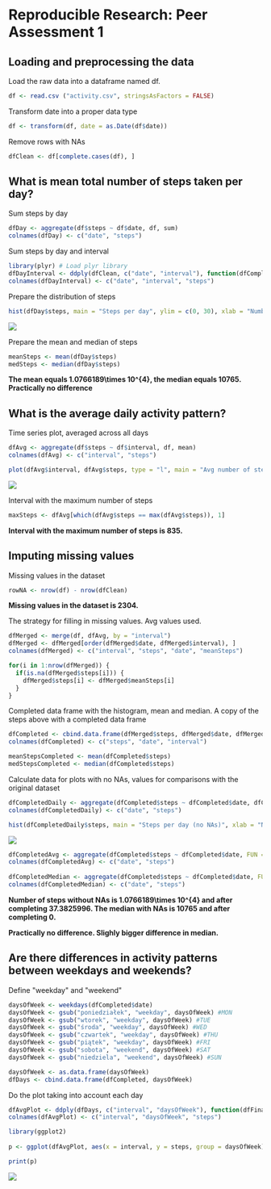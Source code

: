 # Reproducible Research: Peer Assessment 1


## Loading and preprocessing the data

Load the raw data into a dataframe named df.


```r
df <- read.csv ("activity.csv", stringsAsFactors = FALSE)
```

Transform date into a proper data type


```r
df <- transform(df, date = as.Date(df$date))
```

Remove rows with NAs


```r
dfClean <- df[complete.cases(df), ]
```

## What is mean total number of steps taken per day?

Sum steps by day


```r
dfDay <- aggregate(df$steps ~ df$date, df, sum)
colnames(dfDay) <- c("date", "steps")
```

Sum steps by day and interval


```r
library(plyr) # Load plyr library
dfDayInterval <- ddply(dfClean, c("date", "interval"), function(dfComplete)sum(dfComplete$steps))
colnames(dfDayInterval) <- c("date", "interval", "steps")
```

Prepare the distribution of steps


```r
hist(dfDay$steps, main = "Steps per day", ylim = c(0, 30), xlab = "Number of steps")
```

![](PA1_template_files/figure-html/unnamed-chunk-6-1.png) 

Prepare the mean and median of steps


```r
meanSteps <- mean(dfDay$steps)
medSteps <- median(dfDay$steps)
```

**The mean equals 1.0766189\times 10^{4}, the median equals 10765. Practically no difference**

## What is the average daily activity pattern?

Time series plot,  averaged across all days


```r
dfAvg <- aggregate(df$steps ~ df$interval, df, mean)
colnames(dfAvg) <- c("interval", "steps")

plot(dfAvg$interval, dfAvg$steps, type = "l", main = "Avg number of steps - across all days", xlab = "5-minute interval", ylab = "Avg number of steps")
```

![](PA1_template_files/figure-html/unnamed-chunk-8-1.png) 

Interval with the maximum number of steps


```r
maxSteps <- dfAvg[which(dfAvg$steps == max(dfAvg$steps)), 1]
```

**Interval with the maximum number of steps is 835.**

## Imputing missing values

Missing values in the dataset


```r
rowNA <- nrow(df) - nrow(dfClean)
```

**Missing values in the dataset is 2304.**

The strategy for filling in missing values. Avg values used.


```r
dfMerged <- merge(df, dfAvg, by = "interval")
dfMerged <- dfMerged[order(dfMerged$date, dfMerged$interval), ]
colnames(dfMerged) <- c("interval", "steps", "date", "meanSteps")

for(i in 1:nrow(dfMerged)) {
  if(is.na(dfMerged$steps[i])) {
    dfMerged$steps[i] <- dfMerged$meanSteps[i]
  }
}
```

Completed data frame with the histogram, mean and median. A copy of the steps above with a completed data frame


```r
dfCompleted <- cbind.data.frame(dfMerged$steps, dfMerged$date, dfMerged$interval)
colnames(dfCompleted) <- c("steps", "date", "interval")

meanStepsCompleted <- mean(dfCompleted$steps)
medStepsCompleted <- median(dfCompleted$steps)
```

Calculate data for plots with no NAs, values for comparisons with the original dataset


```r
dfCompletedDaily <- aggregate(dfCompleted$steps ~ dfCompleted$date, dfCompleted, sum)
colnames(dfCompletedDaily) <- c("date", "steps")

hist(dfCompletedDaily$steps, main = "Steps per day (no NAs)", xlab = "Number of steps")
```

![](PA1_template_files/figure-html/unnamed-chunk-13-1.png) 

```r
dfCompletedAvg <- aggregate(dfCompleted$steps ~ dfCompleted$date, FUN = "mean")
colnames(dfCompletedAvg) <- c("date", "steps")
        
dfCompletedMedian <- aggregate(dfCompleted$steps ~ dfCompleted$date, FUN = "median")
colnames(dfCompletedMedian) <- c("date", "steps")
```

**Number of steps without NAs is 1.0766189\times 10^{4} and after completing 37.3825996. The median with NAs is 10765 and after completing 0.**

**Practically no difference. Slighly bigger difference in median.**

## Are there differences in activity patterns between weekdays and weekends?

Define "weekday" and "weekend"


```r
daysOfWeek <- weekdays(dfCompleted$date)
daysOfWeek <- gsub("poniedziałek", "weekday", daysOfWeek) #MON
daysOfWeek <- gsub("wtorek", "weekday", daysOfWeek) #TUE
daysOfWeek <- gsub("środa", "weekday", daysOfWeek) #WED
daysOfWeek <- gsub("czwartek", "weekday", daysOfWeek) #THU
daysOfWeek <- gsub("piątek", "weekday", daysOfWeek) #FRI
daysOfWeek <- gsub("sobota", "weekend", daysOfWeek) #SAT
daysOfWeek <- gsub("niedziela", "weekend", daysOfWeek) #SUN

daysOfWeek <- as.data.frame(daysOfWeek)
dfDays <- cbind.data.frame(dfCompleted, daysOfWeek)
```

Do the plot taking into account each day


```r
dfAvgPlot <- ddply(dfDays, c("interval", "daysOfWeek"), function(dfFinal) mean(dfFinal$steps))
colnames(dfAvgPlot) <- c("interval", "daysOfWeek", "steps")

library(ggplot2)
        
p <- ggplot(dfAvgPlot, aes(x = interval, y = steps, group = daysOfWeek)) + geom_line() + facet_wrap( ~ daysOfWeek, ncol = 1) +  ggtitle("Avg number of steps per day type") + xlab("Interval") + ylab("Avg number of steps")

print(p)
```

![](PA1_template_files/figure-html/unnamed-chunk-15-1.png) 

